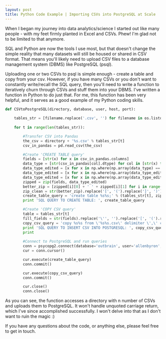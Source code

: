 ```yaml
---
layout: post
title: Python Code Example | Importing CSVs into PostgreSQL at Scale
---
```


When I began my journey into data analytics/science I started out like many people - with my feet firmly planted in Excel and CSVs. Phew! I'm glad not to be limited to that anymore. 

SQL and Python are now the tools I use most, but that doesn't change the simple reality that many datasets will still be housed or shared in CSV format. That means you'll likely need to upload CSV files to a database management system (DBMS) like PostgreSQL (psql).

Uploading one or two CSVs to psql is simple enough - create a table and copy from your csv. However, if you have many CSVs or you don't want to constantly write/recall the SQL query, then you'll need to write a function to iteratively churn through CSVs and stuff them into your DBMS. I've written a function in Python to do just that. For me, this function has been very helpful, and it serves as a good example of my Python coding skills. 

```python
def CSVtoPostgreSQL(directory, database, user, host, port):
    
    tables_str = [filename.replace('.csv', '') for filename in os.listdir(directory)]
    
    for t in range(len(tables_str)):

        #Transfer CSV into Pandas
        the_csv = directory + '%s.csv' % tables_str[t]
        csv_in_pandas = pd.read_csv(the_csv)

        #Create 'CREATE TABLE query'
        fields = [str(x) for x in csv_in_pandas.columns]
        data_type = [str(csv_in_pandas[col].dtype) for col in [str(x) for x in csv_in_pandas.columns]]
        data_type_edited = [x for x in np.where(np.array(data_type) == 'int64', 'integer', data_type)]
        data_type_edited = [x for x in np.where(np.array(data_type_edited) == 'float64', 'numeric', data_type_edited)]
        data_type_edited = [x for x in np.where(np.array(data_type_edited) == 'object', 'text', data_type_edited)]
        zipped = zip(fields, data_type_edited)
        better_zip = [zipped[i][0] + ' ' + zipped[i][1] for i in range(len(zipped))]
        zip_clean = str(better_zip).replace('[', '(').replace(']', ')').replace('\'', '')
        create_table_query = 'create table %s%s;' % (tables_str[t], zip_clean)
        print 'SQL QUERY TO CREATE TABLE: ', create_table_query

        #Create 'COPY CSV query'
        table = tables_str[t]
        fill_fields = str(fields).replace('\'', '').replace('[', '(').replace(']', ')')
        copy_csv_query = 'copy %s%s from \'%s%s.csv\' delimiter \',\' csv header encoding \'utf-8\';' % (table, fill_fields, directory, table)
        print 'SQL QUERY TO INSERT CSV INTO POSTGRESQL: ', copy_csv_query
        print 
        
        #Connect to PostgreSQL and run queries 
        conn = psycopg2.connect(database='outbrain', user='allenbyron', host='localhost', port=5432)
        cur = conn.cursor()

        cur.execute(create_table_query)
        conn.commit()

        cur.execute(copy_csv_query)
        conn.commit()

        cur.close()
        conn.close()
```

As you can see, the function accesses a directory with n number of CSVs and uploads them to PostgreSQL. It won't handle unquoted carriage return, which I've since accomplished successfully. I won't delve into that as I don't want to ruin the magic :) 

If you have any questions about the code, or anything else, please feel free to get in touch. 